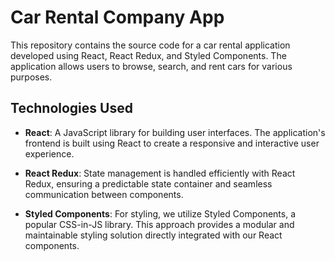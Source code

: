 # Car Rental Company App

This repository contains the source code for a car rental application developed using React, React Redux, and Styled Components. The application allows users to browse, search, and rent cars for various purposes.

## Technologies Used

- **React**: A JavaScript library for building user interfaces. The application's frontend is built using React to create a responsive and interactive user experience.

- **React Redux**: State management is handled efficiently with React Redux, ensuring a predictable state container and seamless communication between components.

- **Styled Components**: For styling, we utilize Styled Components, a popular CSS-in-JS library. This approach provides a modular and maintainable styling solution directly integrated with our React components.
